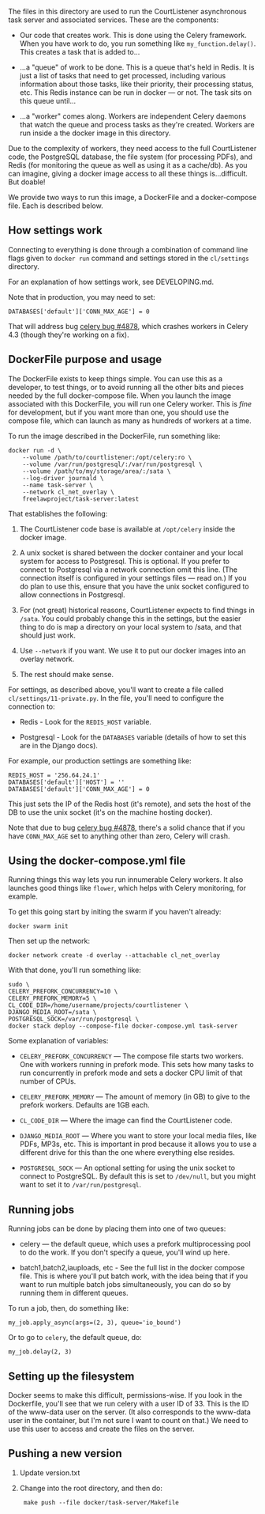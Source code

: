 The files in this directory are used to run the CourtListener asynchronous task
server and associated services. These are the components:

 - Our code that creates work. This is done using the Celery framework. When
   you have work to do, you run something like `my_function.delay()`. This
   creates a task that is added to...

 - ...a "queue" of work to be done. This is a queue that's held in Redis. It is
   just a list of tasks that need to get processed, including various
   information about those tasks, like their priority, their processing status,
   etc. This Redis instance can be run in docker — or not. The task sits on
   this queue until...  

 - ...a "worker" comes along. Workers are independent Celery daemons that watch
   the queue and process tasks as they're created. Workers are run inside a the
   docker image in this directory.

Due to the complexity of workers, they need access to the full CourtListener
code, the PostgreSQL database, the file system (for processing PDFs), and Redis
(for monitoring the queue as well as using it as a cache/db). As you can
imagine, giving a docker image access to all these things is...difficult. But
doable!

We provide two ways to run this image, a DockerFile and a docker-compose file.
Each is described below.


## How settings work

Connecting to everything is done through a combination of command line flags
given to `docker run` command and settings stored in the `cl/settings`
directory.

For an explanation of how settings work, see DEVELOPING.md.

Note that in production, you may need to set:

    DATABASES['default']['CONN_MAX_AGE'] = 0

That will address bug [celery bug #4878][bug], which crashes workers in Celery
4.3 (though they're working on a fix).

[bug]: https://github.com/celery/celery/issues/4878#issuecomment-491529776


## DockerFile purpose and usage

The DockerFile exists to keep things simple. You can use this as a developer,
to test things, or to avoid running all the other bits and pieces needed by the
full docker-compose file. When you launch the image associated with this
DockerFile, you will run one Celery worker. This is *fine* for development, but
if you want more than one, you should use the compose file, which can
launch as many as hundreds of workers at a time.

To run the image described in the DockerFile, run something like:

    docker run -d \
        --volume /path/to/courtlistener:/opt/celery:ro \
        --volume /var/run/postgresql/:/var/run/postgresql \
        --volume /path/to/my/storage/area/:/sata \
        --log-driver journald \
        --name task-server \
        --network cl_net_overlay \
        freelawproject/task-server:latest

That establishes the following:

1. The CourtListener code base is available at `/opt/celery` inside the docker
   image.

1. A unix socket is shared between the docker container and your local system
   for access to Postgresql. This is optional. If you prefer to connect to
   Postgresql via a network connection omit this line. (The connection itself
   is configured in your settings files — read on.) If you do plan to use this,
   ensure that you have the unix socket configured to allow connections in
   Postgresql.

1. For (not great) historical reasons, CourtListener expects to find things in
   `/sata`. You could probably change this in the settings, but the easier
   thing to do is map a directory on your local system to /sata, and that
   should just work.

1. Use `--network` if you want. We use it to put our docker images into an
   overlay network.

1. The rest should make sense.

For settings, as described above, you'll want to create a file called  
`cl/settings/11-private.py`. In the file, you'll need to configure the
connection to:

 - Redis - Look for the `REDIS_HOST` variable.

 - Postgresql - Look for the `DATABASES` variable (details of how to set this
   are in the Django docs).

For example, our production settings are something like:

    REDIS_HOST = '256.64.24.1'
    DATABASES['default']['HOST'] = ''
    DATABASES['default']['CONN_MAX_AGE'] = 0

This just sets the IP of the Redis host (it's remote), and sets the host of the
DB to use the unix socket (it's on the machine hosting docker).

Note that due to bug [celery bug #4878][bug], there's a solid chance that if
you have `CONN_MAX_AGE` set to anything other than zero, Celery will crash.

[bug]: https://github.com/celery/celery/issues/4878#issuecomment-491529776


## Using the docker-compose.yml file

Running things this way lets you run innumerable Celery workers. It also
launches good things like `flower`, which helps with Celery monitoring, for
example.

To get this going start by initing the swarm if you haven't already:

    docker swarm init

Then set up the network:

    docker network create -d overlay --attachable cl_net_overlay

With that done, you'll run something like:

    sudo \
    CELERY_PREFORK_CONCURRENCY=10 \
    CELERY_PREFORK_MEMORY=5 \
    CL_CODE_DIR=/home/username/projects/courtlistener \
    DJANGO_MEDIA_ROOT=/sata \
    POSTGRESQL_SOCK=/var/run/postgresql \
    docker stack deploy --compose-file docker-compose.yml task-server

Some explanation of variables:

 - `CELERY_PREFORK_CONCURRENCY` — The compose file starts two workers. One with
   workers running in prefork mode. This sets how many tasks to run
   concurrently in prefork mode and sets a docker CPU limit of that number of
   CPUs.

 - `CELERY_PREFORK_MEMORY` — The amount of memory (in GB) to give to
   the prefork workers. Defaults are 1GB each.

 - `CL_CODE_DIR` — Where the image can find the CourtListener code.

 - `DJANGO_MEDIA_ROOT` — Where you want to store your local media files, like
   PDFs, MP3s, etc. This is important in prod because it allows you to use a
   different drive for this than the one where everything else resides.

 - `POSTGRESQL_SOCK` — An optional setting for using the unix socket to connect
   to PostgreSQL. By default this is set to `/dev/null`, but you might want to
   set it to `/var/run/postgresql`.


## Running jobs

Running jobs can be done by placing them into one of two queues:

 - celery — the default queue, which uses a prefork multiprocessing pool to do
   the work. If you don't specify a queue, you'll wind up here.

 - batch1,batch2,iauploads, etc - See the full list in the docker compose file.
   This is where you'll put batch work, with the idea being that if you want to
   run multiple batch jobs simultaneously, you can do so by running them in
   different queues.

To run a job, then, do something like:

    my_job.apply_async(args=(2, 3), queue='io_bound')

Or to go to `celery`, the default queue, do:

    my_job.delay(2, 3)


## Setting up the filesystem

Docker seems to make this difficult, permissions-wise. If you look in the
Dockerfile, you'll see that we run celery with a user ID of 33. This is the
ID of the www-data user on the server. (It also corresponds to the www-data
user in the container, but I'm not sure I want to count on that.) We need to
use this user to access and create the files on the server.


## Pushing a new version

1. Update version.txt

1. Change into the root directory, and then do:

        make push --file docker/task-server/Makefile
